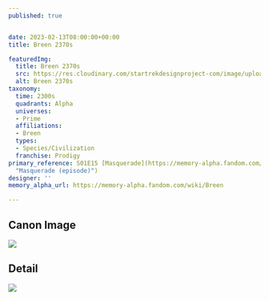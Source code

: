 ```yaml
---
published: true


date: 2023-02-13T08:00:00+00:00
title: Breen 2370s

featuredImg:
  title: Breen 2370s
  src: https://res.cloudinary.com/startrekdesignproject-com/image/upload/v1676345732/Breen-2380s.png
  alt: Breen 2370s
taxonomy:
  time: 2300s
  quadrants: Alpha
  universes:
  - Prime
  affiliations:
  - Breen
  types:
  - Species/Civilization
  franchise: Prodigy
primary_reference: S01E15 [Masquerade](https://memory-alpha.fandom.com/wiki/Masquerade_(episode)
  "Masquerade (episode)")
designer: ''
memory_alpha_url: https://memory-alpha.fandom.com/wiki/Breen

---
```

## Canon Image

![](https://res.cloudinary.com/startrekdesignproject-com/image/upload/v1676345734/Multispecies_PRO-1x18-2.jpg)

## Detail

![](https://res.cloudinary.com/startrekdesignproject-com/image/upload/v1676345733/Breen-2380s-Detail.jpg)